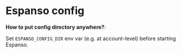 # Espanso config

**How to put config directory anywhere?**:

Set `ESPANSO_CONFIG_DIR` env var (e.g. at account-level) before starting Espanso.
